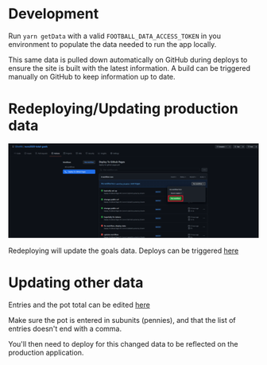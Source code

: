 # Development
Run `yarn getData` with a valid `FOOTBALL_DATA_ACCESS_TOKEN` in you
environment to populate the data needed to run the app locally.

This same data is pulled down automatically on GitHub during deploys to ensure
the site is built with the latest information. A build can be triggered manually
on GitHub to keep information up to date.

# Redeploying/Updating production data

![how to deploy](how_to_deploy.png?raw=true "How to Deploy")

Redeploying will update the goals data. Deploys can be triggered
[here](https://github.com/Ghrehh/euro2020-total-goals/actions/workflows/deploy-to-github-pages.yml)

# Updating other data

Entries and the pot total can be edited
[here](https://github.com/Ghrehh/euro2020-total-goals/edit/master/src/data/pot.json)

Make sure the pot is entered in subunits (pennies), and that the list of entries
doesn't end with a comma.

You'll then need to deploy for this changed data to be reflected on the production
application.
